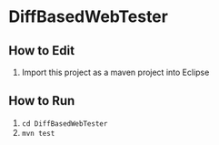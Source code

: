 DiffBasedWebTester
==================

## How to Edit
1. Import this project as a maven project into Eclipse

## How to Run
1. ```cd DiffBasedWebTester```
2. ```mvn test```
